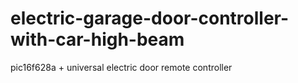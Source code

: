 # electric-garage-door-controller-with-car-high-beam
pic16f628a + universal electric door remote controller
